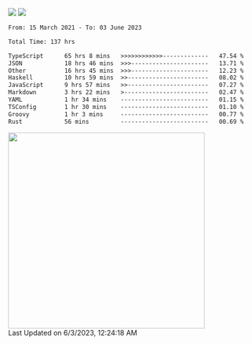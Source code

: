 <div>
  <img src="https://github-readme-stats.vercel.app/api?username=naporin0624&count_private=true&show_icons=true" />
  <img src="https://github-readme-stats.vercel.app/api/top-langs/?username=naporin0624&layout=compact&hide=css" />
  <!--START_SECTION:waka-->

```txt
From: 15 March 2021 - To: 03 June 2023

Total Time: 137 hrs

TypeScript      65 hrs 8 mins   >>>>>>>>>>>>-------------   47.54 %
JSON            18 hrs 46 mins  >>>----------------------   13.71 %
Other           16 hrs 45 mins  >>>----------------------   12.23 %
Haskell         10 hrs 59 mins  >>-----------------------   08.02 %
JavaScript      9 hrs 57 mins   >>-----------------------   07.27 %
Markdown        3 hrs 22 mins   >------------------------   02.47 %
YAML            1 hr 34 mins    -------------------------   01.15 %
TSConfig        1 hr 30 mins    -------------------------   01.10 %
Groovy          1 hr 3 mins     -------------------------   00.77 %
Rust            56 mins         -------------------------   00.69 %
```

<!--END_SECTION:waka-->
  
  <!--START_SECTION:lapras-card-->
<a href="https://lapras.com/public/CDQE7TF" target="_blank" rel="noopener noreferrer"><img src="https://lapras-card-generator.vercel.app/api/svg?e=3.68&b=3.48&i=3.5&b1=%23232323&b2=%236d6d6d&i1=%23212121&i2=%23818181&l=ja" width="400" ></a>  
Last Updated on 6/3/2023, 12:24:18 AM
<!--END_SECTION:lapras-card-->
</div>
